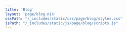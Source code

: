 ```yaml
---
title: 'Blog'
layout: 'page/blog.njk'
cssPath: "/_includes/static/css/page/blog/styles.css"
jsPath: "/_includes/static/js/page/blog/scripts.js"
---
```

